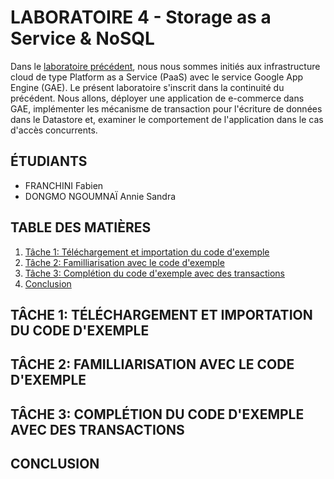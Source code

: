 # LABORATOIRE 4 - Storage as a Service & NoSQL

Dans le [laboratoire précédent](https://github.com/crabone/HEIGVD-CLD-2017-Labo-PaaS),
nous nous sommes initiés aux infrastructure cloud de type Platform as a Service
(PaaS) avec le service Google App Engine (GAE). Le présent laboratoire s'inscrit
dans la continuité du précédent. Nous allons, déployer une application de
e-commerce dans GAE, implémenter les mécanisme de transaction pour l'écriture de
données dans le Datastore et, examiner le comportement de l'application dans le
cas d'accès concurrents.

## ÉTUDIANTS

* FRANCHINI Fabien
* DONGMO NGOUMNAÏ Annie Sandra

## TABLE DES MATIÈRES

1. [Tâche 1: Téléchargement et importation du code d'exemple](#t%C3%82che-1-t%C3%89l%C3%89chargement-et-importation-du-code-dexemple)
2. [Tâche 2: Familliarisation avec le code d'exemple](#t%C3%82che-2-familliarisation-avec-le-code-dexemple)
3. [Tâche 3: Complétion du code d'exemple avec des transactions](#t%C3%82che-3-compl%C3%89tion-du-code-dexemple-avec-des-transactions)
4. [Conclusion](#conclusion)

## TÂCHE 1: TÉLÉCHARGEMENT ET IMPORTATION DU CODE D'EXEMPLE

## TÂCHE 2: FAMILLIARISATION AVEC LE CODE D'EXEMPLE

## TÂCHE 3: COMPLÉTION DU CODE D'EXEMPLE AVEC DES TRANSACTIONS

## CONCLUSION

